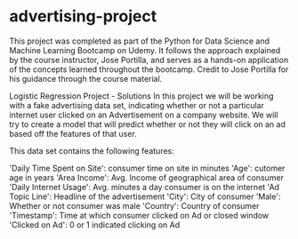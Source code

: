 # advertising-project

This project was completed as part of the Python for Data Science and Machine Learning Bootcamp on Udemy. It follows the approach explained by the course instructor, Jose Portilla, and serves as a hands-on application of the concepts learned throughout the bootcamp.
Credit to Jose Portilla for his guidance through the course material.

Logistic Regression Project - Solutions
In this project we will be working with a fake advertising data set, indicating whether or not a particular internet user clicked on an Advertisement on a company website. We will try to create a model that will predict whether or not they will click on an ad based off the features of that user.

This data set contains the following features:

'Daily Time Spent on Site': consumer time on site in minutes
'Age': cutomer age in years
'Area Income': Avg. Income of geographical area of consumer
'Daily Internet Usage': Avg. minutes a day consumer is on the internet
'Ad Topic Line': Headline of the advertisement
'City': City of consumer
'Male': Whether or not consumer was male
'Country': Country of consumer
'Timestamp': Time at which consumer clicked on Ad or closed window
'Clicked on Ad': 0 or 1 indicated clicking on Ad
